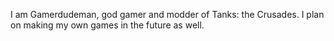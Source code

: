 I am Gamerdudeman, god gamer and modder of Tanks: the Crusades. I plan on making my own games in the future as well.

<!---
Gamerdudeman/Gamerdudeman is a ✨ special ✨ repository because its `README.md` (this file) appears on your GitHub profile.
You can click the Preview link to take a look at your changes.
--->
